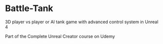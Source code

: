# Battle-Tank
3D player vs player or AI tank game with advanced control system in Unreal 4

Part of the Complete Unreal Creator course on Udemy
